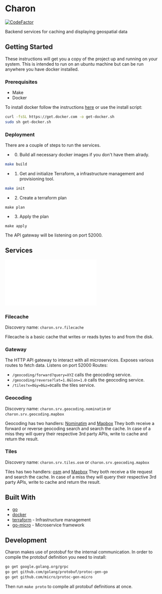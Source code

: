 # Charon
[![CodeFactor](https://www.codefactor.io/repository/github/chronark/charon/badge)](https://www.codefactor.io/repository/github/chronark/charon)

Backend services for caching and displaying geospatial data



## Getting Started

These instructions will get you a copy of the project up and running on your system. This is intended to run on an ubuntu machine but can be run anywhere you have docker installed.

### Prerequisites

- Make
- Docker

To install docker follow the instructions [here](https://docs.docker.com/install/linux/docker-ce/ubuntu/) or use the install script:
```sh
curl -fsSL https://get.docker.com -o get-docker.sh
sudo sh get-docker.sh
```

### Deployment

There are a couple of steps to run the services.

- 0. Build all necessary docker images if you don't have them alrady.
```sh
make build
```

- 1. Get and initialize Terraform, a infrastructure management and provisioning tool.
```sh
make init
```

- 2. Create a terraform plan
```
make plan
```

- 3. Apply the plan
```
make apply
```

The API gateway will be listening on port 52000.

## Services
![Architecture](./architecture.pdf)

### Filecache
Discovery name: `charon.srv.filecache`

Filecache is a basic cache that writes or reads bytes to and from the disk.

### Gateway
The HTTP API gateway to interact with all microservices. Exposes various routes to fetch data.
Listens on port 52000
Routes:
- `/geocoding/forward?query=XYZ` calls the geocoding service.
- `/geocoding/reverse?lat=1.0&lon=1.0` calls the geocoding service.
- `/tiles?x=0&y=0&z=0`calls the tiles service.

### Geocoding
Discovery name: `charon.srv.geocoding.nominatim` or `charon.srv.geocoding.mapbox`

Geocoding has two handlers:  [Nominatim](https://nominatim.org/) and [Mapbox](https://www.mapbox.com/)
They both receive a forward or reverse geocoding search and search the cache. In case of a miss they will query their respective 3rd party APIs, write to cache and return the result.

### Tiles
Discovery name: `charon.srv.tiles.osm` or `charon.srv.geocoding.mapbox`

Tiles has two handlers:  [osm](https://openstreetmap.org/) and [Mapbox](https://www.mapbox.com/)
They both receive a tile request and search the cache. In case of a miss they will query their respective 3rd party APIs, write to cache and return the result.


## Built With

* [go](https://golang.org/)
* [docker](https://www.docker.com/)
* [terraform](https://www.terraform.io/) - Infrastructure management
* [go-micro](https://github.com/micro/go-micro) - Microservice framework

## Development

Charon makes use of protobuf for the internal communication. In order to compile the protobuf definition you need to install:
```sh
go get google.golang.org/grpc
go get github.com/golang/protobuf/protoc-gen-go
go get github.com/micro/protoc-gen-micro
```

Then run `make proto` to compile all protobuf definitions at once.